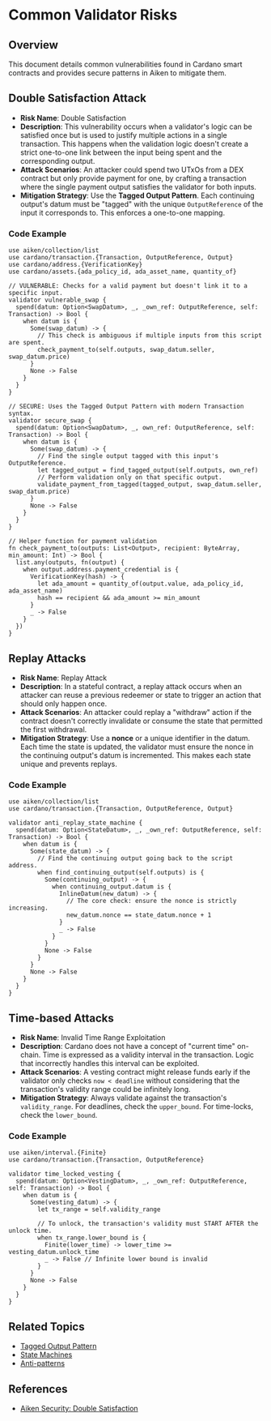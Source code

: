 # Common Validator Risks

## Overview

This document details common vulnerabilities found in Cardano smart contracts and provides secure patterns in Aiken to mitigate them.

## Double Satisfaction Attack

- **Risk Name**: Double Satisfaction
- **Description**: This vulnerability occurs when a validator's logic can be satisfied once but is used to justify multiple actions in a single transaction. This happens when the validation logic doesn't create a strict one-to-one link between the input being spent and the corresponding output.
- **Attack Scenarios**: An attacker could spend two UTxOs from a DEX contract but only provide payment for one, by crafting a transaction where the single payment output satisfies the validator for both inputs.
- **Mitigation Strategy**: Use the **Tagged Output Pattern**. Each continuing output's datum must be "tagged" with the unique `OutputReference` of the input it corresponds to. This enforces a one-to-one mapping.

### Code Example

```aiken
use aiken/collection/list
use cardano/transaction.{Transaction, OutputReference, Output}
use cardano/address.{VerificationKey}
use cardano/assets.{ada_policy_id, ada_asset_name, quantity_of}

// VULNERABLE: Checks for a valid payment but doesn't link it to a specific input.
validator vulnerable_swap {
  spend(datum: Option<SwapDatum>, _, _own_ref: OutputReference, self: Transaction) -> Bool {
    when datum is {
      Some(swap_datum) -> {
        // This check is ambiguous if multiple inputs from this script are spent.
        check_payment_to(self.outputs, swap_datum.seller, swap_datum.price)
      }
      None -> False
    }
  }
}

// SECURE: Uses the Tagged Output Pattern with modern Transaction syntax.
validator secure_swap {
  spend(datum: Option<SwapDatum>, _, own_ref: OutputReference, self: Transaction) -> Bool {
    when datum is {
      Some(swap_datum) -> {
        // Find the single output tagged with this input's OutputReference.
        let tagged_output = find_tagged_output(self.outputs, own_ref)
        // Perform validation only on that specific output.
        validate_payment_from_tagged(tagged_output, swap_datum.seller, swap_datum.price)
      }
      None -> False
    }
  }
}

// Helper function for payment validation
fn check_payment_to(outputs: List<Output>, recipient: ByteArray, min_amount: Int) -> Bool {
  list.any(outputs, fn(output) {
    when output.address.payment_credential is {
      VerificationKey(hash) -> {
        let ada_amount = quantity_of(output.value, ada_policy_id, ada_asset_name)
        hash == recipient && ada_amount >= min_amount
      }
      _ -> False
    }
  })
}
```

## Replay Attacks

- **Risk Name**: Replay Attack
- **Description**: In a stateful contract, a replay attack occurs when an attacker can reuse a previous redeemer or state to trigger an action that should only happen once.
- **Attack Scenarios**: An attacker could replay a "withdraw" action if the contract doesn't correctly invalidate or consume the state that permitted the first withdrawal.
- **Mitigation Strategy**: Use a **nonce** or a unique identifier in the datum. Each time the state is updated, the validator must ensure the nonce in the continuing output's datum is incremented. This makes each state unique and prevents replays.

### Code Example

```aiken
use aiken/collection/list
use cardano/transaction.{Transaction, OutputReference, Output}

validator anti_replay_state_machine {
  spend(datum: Option<StateDatum>, _, _own_ref: OutputReference, self: Transaction) -> Bool {
    when datum is {
      Some(state_datum) -> {
        // Find the continuing output going back to the script address.
        when find_continuing_output(self.outputs) is {
          Some(continuing_output) -> {
            when continuing_output.datum is {
              InlineDatum(new_datum) -> {
                // The core check: ensure the nonce is strictly increasing.
                new_datum.nonce == state_datum.nonce + 1
              }
              _ -> False
            }
          }
          None -> False
        }
      }
      None -> False
    }
  }
}
```

## Time-based Attacks

- **Risk Name**: Invalid Time Range Exploitation
- **Description**: Cardano does not have a concept of "current time" on-chain. Time is expressed as a validity interval in the transaction. Logic that incorrectly handles this interval can be exploited.
- **Attack Scenarios**: A vesting contract might release funds early if the validator only checks `now < deadline` without considering that the transaction's validity range could be infinitely long.
- **Mitigation Strategy**: Always validate against the transaction's `validity_range`. For deadlines, check the `upper_bound`. For time-locks, check the `lower_bound`.

### Code Example

```aiken
use aiken/interval.{Finite}
use cardano/transaction.{Transaction, OutputReference}

validator time_locked_vesting {
  spend(datum: Option<VestingDatum>, _, _own_ref: OutputReference, self: Transaction) -> Bool {
    when datum is {
      Some(vesting_datum) -> {
        let tx_range = self.validity_range
        
        // To unlock, the transaction's validity must START AFTER the unlock time.
        when tx_range.lower_bound is {
          Finite(lower_time) -> lower_time >= vesting_datum.unlock_time
          _ -> False // Infinite lower bound is invalid
        }
      }
      None -> False
    }
  }
}
```

## Related Topics

- [Tagged Output Pattern](../patterns/tagged-output.md)
- [State Machines](../patterns/state-machines.md)
- [Anti-patterns](./anti-patterns.md)

## References

- [Aiken Security: Double Satisfaction](https://aiken-lang.org/security-considerations/double-satisfaction)
